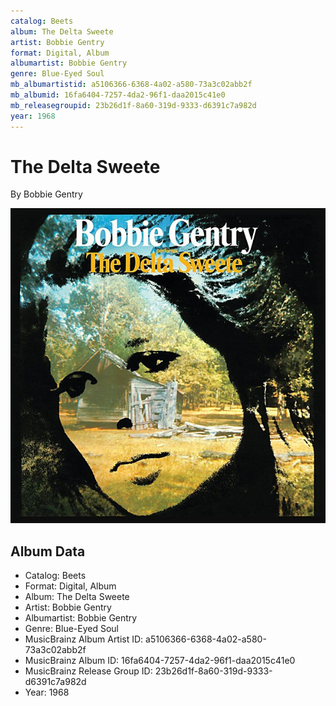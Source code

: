 ```yaml
---
catalog: Beets
album: The Delta Sweete
artist: Bobbie Gentry
format: Digital, Album
albumartist: Bobbie Gentry
genre: Blue-Eyed Soul
mb_albumartistid: a5106366-6368-4a02-a580-73a3c02abb2f
mb_albumid: 16fa6404-7257-4da2-96f1-daa2015c41e0
mb_releasegroupid: 23b26d1f-8a60-319d-9333-d6391c7a982d
year: 1968
---
```


# The Delta Sweete

By Bobbie Gentry

![](../../assets/beetscovers/Bobbie_Gentry-The_Delta_Sweete.jpg)

## Album Data

- Catalog: Beets
- Format: Digital, Album
- Album: The Delta Sweete
- Artist: Bobbie Gentry
- Albumartist: Bobbie Gentry
- Genre: Blue-Eyed Soul
- MusicBrainz Album Artist ID: a5106366-6368-4a02-a580-73a3c02abb2f
- MusicBrainz Album ID: 16fa6404-7257-4da2-96f1-daa2015c41e0
- MusicBrainz Release Group ID: 23b26d1f-8a60-319d-9333-d6391c7a982d
- Year: 1968

